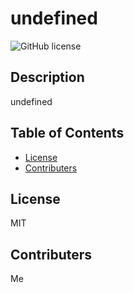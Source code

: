 # undefined
![GitHub license](https://img.shields.io/badge/license-MIT-blue.svg)
## Description 
undefined

## Table of Contents
* [License](#license)
* [Contributers](#contributing)

## License
MIT

## Contributers
Me
